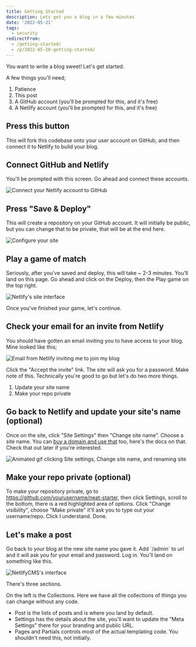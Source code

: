 ```yaml
---
title: Getting Started
description: Lets get you a blog in a few minutes
date: '2022-05-21'
tags:
  - security
redirectFrom:
  - /getting-started/
  - /p/2022-05-20-getting-started/
---
```


You want to write a blog sweet!  Let's get started.

A few things you'll need;

1. Patience
2. This post
3. A GitHub account (you'll be prompted for this, and it's free)
4. A Netlify account (you'll be prompted for this, and it's free)

## Press this button

This will fork this codebase onto your user account on GitHub, and then connect it to Netlify to build your blog.

[<!-- External image: ![Deploy to Netlify](https://www.netlify.com/img/deploy/button.svg) -->](https://app.netlify.com/start/deploy?repository=https://github.com/jacebenson/neat-starter&stack=cms)

## Connect GitHub and Netlify

You'll be prompted with this screen.  Go ahead and connect these accounts.

![Connect your Netlify account to GitHub](/assets/images/neat-starter-1.png "Connect your Netlify account to GitHub")

## Press "Save & Deploy"

This will create a repository on your GitHub account.  It will initially be public, but you can change that to be private, that will be at the end here.

![Configure your site](/assets/images/neat-starter-3.png "Configure your site")

## Play a game of match

Seriously, after you've saved and deploy, this will take ~ 2-3 minutes.  You'll land on this page.  Go ahead and click on the Deploy, then the Play game on the top right.

![Netlify's site interface](/assets/images/snip-neat-starter-4.png-photos.png "Click the 1 on the production deploy")

Once you've finished your game, let's continue.

## Check your email for an invite from Netlify

You should have gotten an email inviting you to have access to your blog.  Mine looked like this;

![Email from Netlify inviting me to join my blog](/assets/images/neat-starter-8.png "Email from Netlify inviting me to join my blog")

Click the "Accept the invite" link.  The site will ask you for a password.  Make note of this.  Technically you're good to go but let's do two more things.  

1. Update your site name
2. Make your repo private

## Go back to Netlify and update your site's name (optional)

Once on the site, click "Site Settings" then "Change site name".  Choose a site name.  You can [buy a domain and use that](https://docs.netlify.com/domains-https/custom-domains/) too, here's the docs on that.  Check that out later if you're interested.

![Animated gif clicking Site settings, Change site name, and renaming site](/assets/images/rename-site.gif "Animated gif clicking Site settings, Change site name, and renaming site")

## Make your repo private (optional)

To make your repository private, go to https://github.com/yourusername/neat-starter, then click Settings, scroll to the bottom, there is a red highlighted area of options.  Click "Change visibility", choose "Make private" it'll ask you to type out your username/repo.  Click I understand.  Done.

## Let's make a post

Go back to your blog at the new site name you gave it.  Add \`/admin\` to url and it will ask you for your email and password.  Log in.  You'll land on something like this.

![NetlifyCMS's interface](/assets/images/neat-starter-11.png "NetlifyCMS's interface")

There's three sections.

On the left is the Collections.  Here we have all the collections of things you can change without any code.

* Post is the lists of posts and is where you land by default.
* Settings has the details about the site, you'll want to update the "Meta Settings" there for your branding and public URL.
* Pages and Partials controls most of the actual templating code.  You shouldn't need this, not initially.